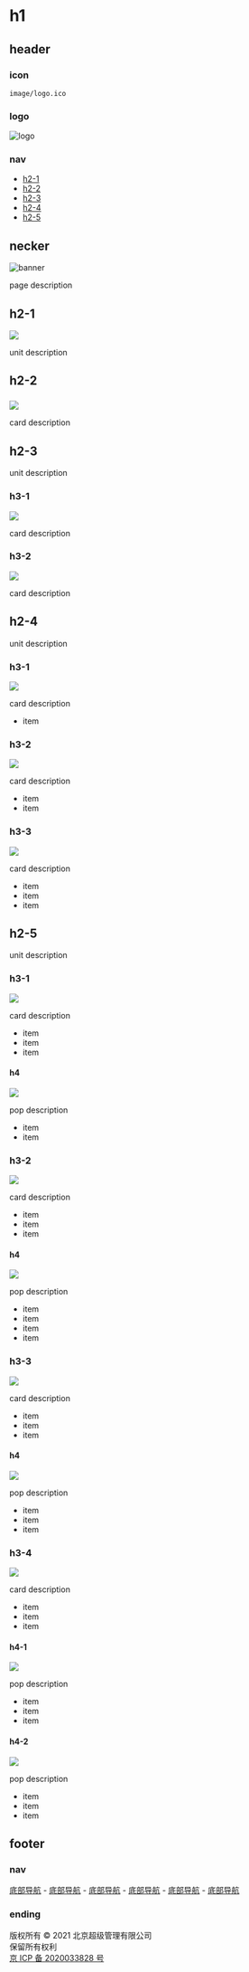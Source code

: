 # h1

## header

### icon

`image/logo.ico`

### logo

![logo](image/logo.png)

### nav

- [h2-1](#h2-1)
- [h2-2](#h2-2)
- [h2-3](#h2-3)
- [h2-4](#h2-4)
- [h2-5](#h2-5)

## necker

![banner](image/banner.jpg)

page description

## h2-1

![](image/shirt.svg)

unit description

## h2-2

###

![](image/teacher.svg)

card description

## h2-3

unit description

### h3-1

![](image/record.svg)

card description

### h3-2

![](image/record.svg)

card description

## h2-4

unit description

### h3-1

![](image/cart.svg)

card description

- item

### h3-2

![](image/cart.svg)

card description

- item
- item

### h3-3

![](image/cart.svg)

card description

- item
- item
- item

## h2-5

unit description

### h3-1

![](image/bank.svg)

card description

- item
- item
- item

#### h4

![](image/record.svg)

pop description

- item
- item

### h3-2

![](image/bank.svg)

card description

- item
- item
- item

#### h4

![](image/record.svg)

pop description

- item
- item
- item
- item

### h3-3

![](image/bank.svg)

card description

- item
- item
- item

#### h4

![](image/record.svg)

pop description

- item
- item
- item

### h3-4

![](image/bank.svg)

card description

- item
- item
- item

#### h4-1

![](image/record.svg)

pop description

- item
- item
- item

#### h4-2

![](image/record.svg)

pop description

- item
- item
- item

## footer

### nav

[底部导航](#) - [底部导航](#) - [底部导航](#) - [底部导航](#) - [底部导航](#) - [底部导航](#)

### ending

版权所有 © 2021 北京超级管理有限公司  
保留所有权利  
[京 ICP 备 2020033828 号](http://www.beian.miit.gov.cn/)
